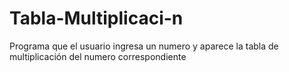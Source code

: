 # Tabla-Multiplicaci-n
Programa que el usuario ingresa un numero y aparece la tabla de multiplicación del numero correspondiente
